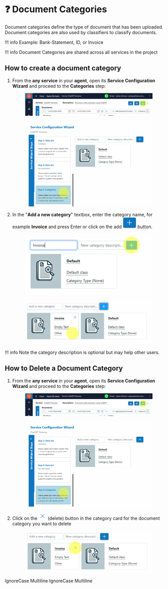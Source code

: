 # ❓ Document Categories

Document categories define the type of document that has been uploaded. Document categories are also used by classifiers to classify documents.

!!! info
    Example: Bank-Statement, ID, or Invoice

!!! info
    Document Categories are shared across all services in the project

## How to create a document category

1.  From the **any service** in your **agent**, open its **Service Configuration Wizard** and proceed to the **Categories** step:


    <div align="left"><figure><img src="../assets/image%20%281%29%20%281%29%20%281%29%20%281%29%20%281%29%20%281%29.png" alt=""><figcaption></figcaption></figure></div>



    <figure><img src="../assets/image%20%282%29%20%281%29%20%281%29%20%281%29%20%281%29%20%281%29.png" alt=""><figcaption></figcaption></figure>
2.  In the "**Add a new category**" textbox, enter the category name, for example **Invoice** and press Enter or click on the add ![](../assets/image%20%284%29%20%281%29%20%281%29%20%281%29%20%281%29.png) button.


    <div align="left"><figure><img src="../assets/image%20%286%29%20%281%29%20%281%29%20%281%29%20%281%29.png" alt=""><figcaption></figcaption></figure></div>



    <div align="left"><figure><img src="../assets/image%20%288%29%20%281%29%20%281%29%20%281%29%20%281%29.png" alt=""><figcaption></figcaption></figure></div>

!!! info
    Note the category description is optional but may help other users.

## How to Delete a Document Category

1.  From the **any service** in your **agent**, open its **Service Configuration Wizard** and proceed to the **Categories** step:


    <figure><img src="../assets/image%20%281%29%20%281%29%20%281%29%20%281%29%20%281%29%20%281%29.png" alt=""><figcaption></figcaption></figure>



    <figure><img src="../assets/image%20%282%29%20%281%29%20%281%29%20%281%29%20%281%29%20%281%29.png" alt=""><figcaption></figcaption></figure>
2.  Click on the ![](../assets/image%20%289%29%20%281%29%20%281%29%20%281%29%20%281%29.png) (delete) button in the category card for the document category you want to delete


    <div align="left"><figure><img src="../assets/image%20%2810%29%20%281%29%20%281%29%20%281%29%20%281%29.png" alt=""><figcaption></figcaption></figure></div>

 IgnoreCase Multiline IgnoreCase Multiline



